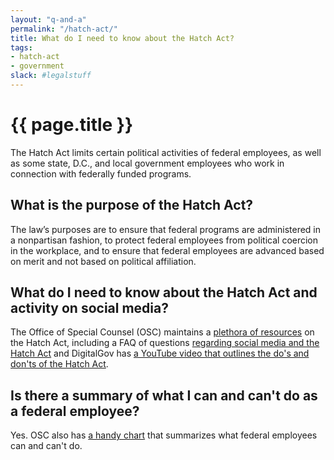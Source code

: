 ```yaml
---
layout: "q-and-a"
permalink: "/hatch-act/"
title: What do I need to know about the Hatch Act?
tags:
- hatch-act
- government
slack: #legalstuff
---
```

# {{ page.title }}


The Hatch Act limits certain political activities of federal employees, as well as some state, D.C., and local government employees who work in connection with federally funded programs.

## What is the purpose of the Hatch Act?

​The law’s purposes are to ensure that federal programs are administered in a nonpartisan fashion, to protect federal employees from political coercion in the workplace, and to ensure that federal employees are advanced based on merit and not based on political affiliation.​

## What do I need to know about the Hatch Act and activity on social media?

The Office of Special Counsel (OSC) maintains a [plethora of resources](http://www.oge.gov/Topics/Outside-Employment-and-Activities/Political-Activities/) on the Hatch Act, including a FAQ of questions [regarding social media and the Hatch Act](https://osc.gov/Resources/Social%20Media%20and%20the%20Hatch%20Act%202012.pdf) and DigitalGov has [a YouTube video that outlines the do's and don'ts of the Hatch Act](https://www.youtube.com/watch?v=YVSOmrLMrjU&app=desktop).

## Is there a summary of what I can and can't do as a federal employee?

Yes. OSC also has [a handy chart](https://osc.gov/Resources/HA%20Poster%20-%20The%20Hatch%20Act%20and%20Federal%20Employee.pdf) that summarizes what federal employees can and can't do.
